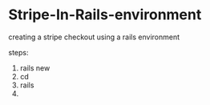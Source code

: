 # Stripe-In-Rails-environment
creating a stripe checkout using a rails environment 


steps:
1. rails new <appname>
2. cd <appname>
3. rails 
4.
